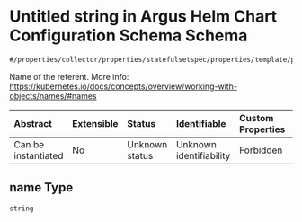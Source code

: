 # Untitled string in Argus Helm Chart Configuration Schema Schema

```txt
#/properties/collector/properties/statefulsetspec/properties/template/properties/spec/properties/volumes/items/properties/name#/properties/collector/properties/statefulsetSpec/properties/template/properties/spec/properties/volumes/items/properties/configMap/properties/name
```

Name of the referent. More info: <https://kubernetes.io/docs/concepts/overview/working-with-objects/names/#names>

| Abstract            | Extensible | Status         | Identifiable            | Custom Properties | Additional Properties | Access Restrictions | Defined In                                                        |
| :------------------ | :--------- | :------------- | :---------------------- | :---------------- | :-------------------- | :------------------ | :---------------------------------------------------------------- |
| Can be instantiated | No         | Unknown status | Unknown identifiability | Forbidden         | Allowed               | none                | [values.schema.json\*](values.schema.json "open original schema") |

## name Type

`string`
